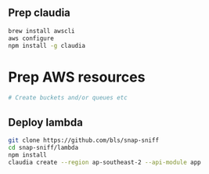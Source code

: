 
## Prep claudia

```sh
brew install awscli 
aws configure
npm install -g claudia
```

# Prep AWS resources

```sh
# Create buckets and/or queues etc
```

## Deploy lambda

```sh
git clone https://github.com/bls/snap-sniff
cd snap-sniff/lambda
npm install
claudia create --region ap-southeast-2 --api-module app
```

